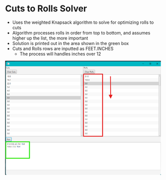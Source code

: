 # Cuts to Rolls Solver
- Uses the weighted Knapsack algorithm to solve for optimizing rolls to cuts
- Algorithm processes rolls in order from top to bottom, and assumes higher up the list, the more important
- Solution is printed out in the area shown in the green box
- Cuts and Rolls rows are inputted as FEET.INCHES
    - The process will handles inches over 12

![Cuts-to-Rolls-Solver](https://github.com/RetrobitCoder/cuts-to-rolls-solver/blob/main/Cuts-to-Rolls-Solver.png)

